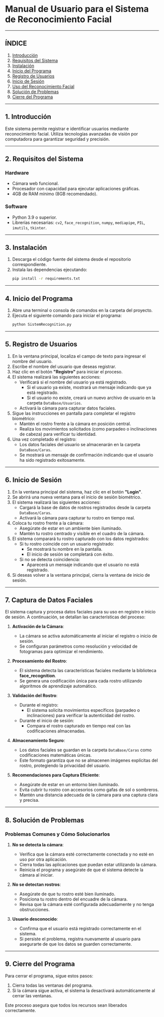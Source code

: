 # **Manual de Usuario para el Sistema de Reconocimiento Facial**

---

## **ÍNDICE**
1. [Introducción](#1-introducción)  
2. [Requisitos del Sistema](#2-requisitos-del-sistema)  
3. [Instalación](#3-instalación)  
4. [Inicio del Programa](#4-inicio-del-programa)  
5. [Registro de Usuarios](#5-registro-de-usuarios)  
6. [Inicio de Sesión](#6-inicio-de-sesión)  
7. [Uso del Reconocimiento Facial](#7-uso-del-reconocimiento-facial)  
8. [Solución de Problemas](#8-solución-de-problemas)  
9. [Cierre del Programa](#9-cierre-del-programa)  

---

## **1. Introducción**
Este sistema permite registrar e identificar usuarios mediante reconocimiento facial. Utiliza tecnologías avanzadas de visión por computadora para garantizar seguridad y precisión.

---

## **2. Requisitos del Sistema**

### **Hardware**
- Cámara web funcional.
- Procesador con capacidad para ejecutar aplicaciones gráficas.
- 4GB de RAM mínimo (8GB recomendado).

### **Software**
- Python 3.9 o superior.
- Librerías necesarias: `cv2`, `face_recognition`, `numpy`, `mediapipe`, `PIL`, `imutils`, `tkinter`.

---

## **3. Instalación**

1. Descarga el código fuente del sistema desde el repositorio correspondiente.
2. Instala las dependencias ejecutando:
   ```bash
   pip install -r requirements.txt
---

## **4. Inicio del Programa**

1. Abre una terminal o consola de comandos en la carpeta del proyecto.
2. Ejecuta el siguiente comando para iniciar el programa:
   ```bash
   python SistemRecognition.py

---

## **5. Registro de Usuarios**

1. En la ventana principal, localiza el campo de texto para ingresar el nombre del usuario.
2. Escribe el nombre del usuario que deseas registrar.
3. Haz clic en el botón **"Registro"** para iniciar el proceso.
4. El sistema realizará las siguientes acciones:
   - Verificará si el nombre del usuario ya está registrado.
     - Si el usuario ya existe, mostrará un mensaje indicando que ya está registrado.
     - Si el usuario no existe, creará un nuevo archivo de usuario en la carpeta `DataBase/Usuarios`.
   - Activará la cámara para capturar datos faciales.
5. Sigue las instrucciones en pantalla para completar el registro biométrico:
   - Mantén el rostro frente a la cámara en posición central.
   - Realiza los movimientos solicitados (como parpadeo o inclinaciones de cabeza) para verificar tu identidad.
6. Una vez completado el registro:
   - Los datos faciales del usuario se almacenarán en la carpeta `DataBase/Caras`.
   - Se mostrará un mensaje de confirmación indicando que el usuario ha sido registrado exitosamente.

---

## **6. Inicio de Sesión**

1. En la ventana principal del sistema, haz clic en el botón **"Login"**.
2. Se abrirá una nueva ventana para el inicio de sesión biométrico.
3. El sistema realizará las siguientes acciones:
   - Cargará la base de datos de rostros registrados desde la carpeta `DataBase/Caras`.
   - Activará la cámara para capturar tu rostro en tiempo real.
4. Coloca tu rostro frente a la cámara:
   - Asegúrate de estar en un ambiente bien iluminado.
   - Mantén tu rostro centrado y visible en el cuadro de la cámara.
5. El sistema comparará tu rostro capturado con los datos registrados:
   - Si tu rostro coincide con un usuario registrado:
     - Se mostrará tu nombre en la pantalla.
     - El inicio de sesión se completará con éxito.
   - Si no se detecta coincidencia:
     - Aparecerá un mensaje indicando que el usuario no está registrado.
6. Si deseas volver a la ventana principal, cierra la ventana de inicio de sesión.

---

## **7. Captura de Datos Faciales**

El sistema captura y procesa datos faciales para su uso en registro e inicio de sesión. A continuación, se detallan las características del proceso:

1. **Activación de la Cámara**:
   - La cámara se activa automáticamente al iniciar el registro o inicio de sesión.
   - Se configuran parámetros como resolución y velocidad de fotogramas para optimizar el rendimiento.

2. **Procesamiento del Rostro**:
   - El sistema detecta las características faciales mediante la biblioteca **face_recognition**.
   - Se genera una codificación única para cada rostro utilizando algoritmos de aprendizaje automático.

3. **Validación del Rostro**:
   - Durante el registro:
     - El sistema solicita movimientos específicos (parpadeo o inclinaciones) para verificar la autenticidad del rostro.
   - Durante el inicio de sesión:
     - Compara el rostro capturado en tiempo real con las codificaciones almacenadas.

4. **Almacenamiento Seguro**:
   - Los datos faciales se guardan en la carpeta `DataBase/Caras` como codificaciones matemáticas únicas.
   - Este formato garantiza que no se almacenen imágenes explícitas del rostro, protegiendo la privacidad del usuario.

5. **Recomendaciones para Captura Eficiente**:
   - Asegúrate de estar en un entorno bien iluminado.
   - Evita cubrir tu rostro con accesorios como gafas de sol o sombreros.
   - Mantén una distancia adecuada de la cámara para una captura clara y precisa.

---

## **8. Solución de Problemas**

### **Problemas Comunes y Cómo Solucionarlos**

1. **No se detecta la cámara**:
   - Verifica que la cámara esté correctamente conectada y no esté en uso por otra aplicación.
   - Cierra todas las aplicaciones que puedan estar utilizando la cámara.
   - Reinicia el programa y asegúrate de que el sistema detecte la cámara al iniciar.

2. **No se detectan rostros**:
   - Asegúrate de que tu rostro esté bien iluminado.
   - Posiciona tu rostro dentro del encuadre de la cámara.
   - Revisa que la cámara esté configurada adecuadamente y no tenga obstrucciones.

3. **Usuario desconocido**:
   - Confirma que el usuario está registrado correctamente en el sistema.
   - Si persiste el problema, registra nuevamente al usuario para asegurarte de que los datos se guarden correctamente.

---

## **9. Cierre del Programa**

Para cerrar el programa, sigue estos pasos:

1. Cierra todas las ventanas del programa.
2. Si la cámara sigue activa, el sistema la desactivará automáticamente al cerrar las ventanas.

Este proceso asegura que todos los recursos sean liberados correctamente.

